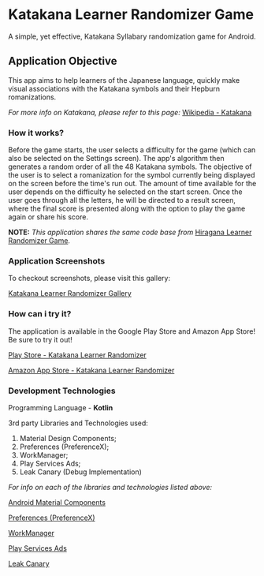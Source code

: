 # Katakana Learner Randomizer Game
A simple, yet effective, Katakana Syllabary randomization game for Android.

## Application Objective
This app aims to help learners of the Japanese language, quickly make visual associations with the Katakana symbols
and their Hepburn romanizations.

<i>For more info on Katakana, please refer to this page:</i>
[Wikipedia - Katakana](https://en.wikipedia.org/wiki/Katakana)

### How it works?
Before the game starts, the user selects a difficulty for the game (which can also be selected on the Settings screen). The app's algorithm then generates a random order of all the 48 Katakana symbols. The objective of the user is to select a romanization for the symbol currently being displayed on the screen before the time's run out. The amount of time available for the user depends on the difficulty he selected on the start screen. Once the user goes through all the letters, he will be directed to a result screen, where the final score is presented along with the option to play the game again or share his score.

**NOTE:** <i>This application shares the same code base from </i>
[Hiragana Learner Randomizer Game](https://github.com/mathsemilio/hiragana-learner-randomizer).

### Application Screenshots
To checkout screenshots, please visit this gallery:
<p><a href="https://postimg.cc/gallery/w6mvNq4">Katakana Learner Randomizer Gallery</a></p>

### How can i try it?
<p>The application is available in the Google Play Store and Amazon App Store! Be sure to try it out!</p>
<p><a href="https://play.google.com/store/apps/details?id=com.mathsemilio.katakanalearner">Play Store - Katakana Learner Randomizer</a></p>
<p><a href="https://www.amazon.com/gp/product/B08PSNM9CZ">Amazon App Store - Katakana Learner Randomizer</a></p>

### Development Technologies
Programming Language - **Kotlin**
<p>3rd party Libraries and Technologies used:</p>
<ol>
  <li>Material Design Components;</li>
  <li>Preferences (PreferenceX);</li>
  <li>WorkManager;</li>
  <li>Play Services Ads;</li>
  <li>Leak Canary (Debug Implementation)</li>
</ol >

<i>For info on each of the libraries and technologies listed above:</i>
<p><a href="https://github.com/material-components/material-components-android">Android Material Components</a></p>
<p><a href="https://developer.android.com/guide/topics/ui/settings">Preferences (PreferenceX)</a></p>
<p><a href="https://developer.android.com/topic/libraries/architecture/workmanager/basics">WorkManager</a></p>
<p><a href="https://developers.google.com/admob/android/sdk">Play Services Ads</a></p>
<p><a href="https://square.github.io/leakcanary/">Leak Canary</a></p>
